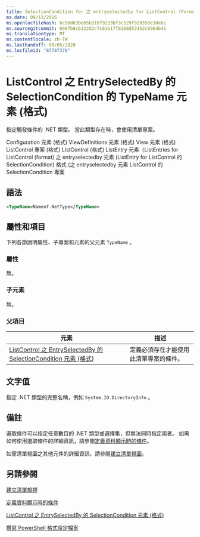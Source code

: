 ```yaml
---
title: SelectionCondition for 之 entryselectedby for ListControl (Format 的 TypeName 元素) |Microsoft Docs
ms.date: 09/13/2016
ms.openlocfilehash: bc58d630e65b316f9223bf3c529f928358e38ebc
ms.sourcegitcommit: 0907b8c6322d2c7c61b17f8168d53452c8964b41
ms.translationtype: MT
ms.contentlocale: zh-TW
ms.lasthandoff: 08/05/2020
ms.locfileid: "87787370"
---
```

# <a name="typename-element-for-selectioncondition-for-entryselectedby-for-listcontrol-format"></a>ListControl 之 EntrySelectedBy 的 SelectionCondition 的 TypeName 元素 (格式)

指定觸發條件的 .NET 類型。 當此類型存在時，會使用清單專案。

Configuration 元素 (格式) ViewDefinitions 元素 (格式) View 元素 (格式) ListControl 專案 (格式) ListControl (格式) ListEntry 元素（ListEntries for ListControl (format) 之 entryselectedby 元素 (ListEntry for ListControl 的 SelectionCondition) 格式 (之 entryselectedby 元素 ListControl 的 SelectionCondition 專案

## <a name="syntax"></a>語法

```xml
<TypeName>Nameof.NetType</TypeName>
```

## <a name="attributes-and-elements"></a>屬性和項目

下列各節說明屬性、子專案和元素的父元素 `TypeName` 。

### <a name="attributes"></a>屬性

無。

### <a name="child-elements"></a>子元素

無。

### <a name="parent-elements"></a>父項目

|元素|描述|
|-------------|-----------------|
|[ListControl 之 EntrySelectedBy 的 SelectionCondition 元素 (格式)](./selectioncondition-element-for-entryselectedby-for-listcontrol-format.md)|定義必須存在才能使用此清單專案的條件。|

## <a name="text-value"></a>文字值

指定 .NET 類型的完整名稱，例如 `System.IO.DirectoryInfo` 。

## <a name="remarks"></a>備註

選取條件可以指定任意數目的 .NET 類型或選擇集，但無法同時指定兩者。 如需如何使用選取條件的詳細資訊，請參閱[定義資料顯示時的條件](./defining-conditions-for-displaying-data.md)。

如需清單視圖之其他元件的詳細資訊，請參閱[建立清單視圖](./creating-a-list-view.md)。

## <a name="see-also"></a>另請參閱

[建立清單檢視](./creating-a-list-view.md)

[定義資料顯示時的條件](./defining-conditions-for-displaying-data.md)

[ListControl 之 EntrySelectedBy 的 SelectionCondition 元素 (格式)](./selectioncondition-element-for-entryselectedby-for-listcontrol-format.md)

[撰寫 PowerShell 格式設定檔案](./writing-a-powershell-formatting-file.md)
